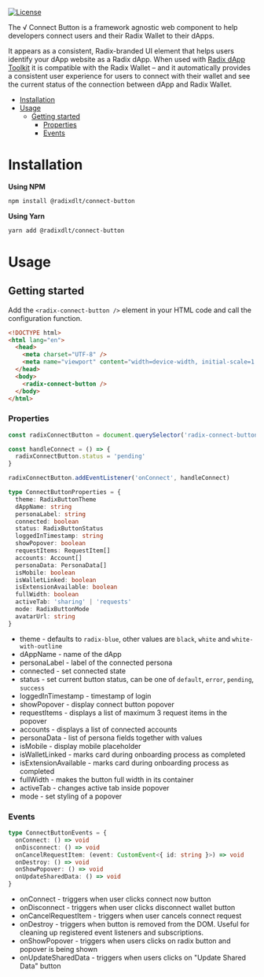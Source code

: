 [![License](https://img.shields.io/badge/License-Apache_2.0-blue.svg)](LICENSE)

The √ Connect Button is a framework agnostic web component to help developers connect users and their Radix Wallet to their dApps.

It appears as a consistent, Radix-branded UI element that helps users identify your dApp website as a Radix dApp. When used with [Radix dApp Toolkit](https://github.com/radixdlt/radix-dapp-toolkit) it is compatible with the Radix Wallet – and it automatically provides a consistent user experience for users to connect with their wallet and see the current status of the connection between dApp and Radix Wallet.

- [Installation](#installation)
- [Usage](#usage)
  - [Getting started](#getting-started)
    - [Properties](#properties)
    - [Events](#events)

# Installation

**Using NPM**

```bash
npm install @radixdlt/connect-button
```

**Using Yarn**

```bash
yarn add @radixdlt/connect-button
```

# Usage

## Getting started

Add the `<radix-connect-button />` element in your HTML code and call the configuration function.

```html
<!DOCTYPE html>
<html lang="en">
  <head>
    <meta charset="UTF-8" />
    <meta name="viewport" content="width=device-width, initial-scale=1.0" />
  </head>
  <body>
    <radix-connect-button />
  </body>
</html>
```

### Properties

```typescript
const radixConnectButton = document.querySelector('radix-connect-button')!

const handleConnect = () => {
  radixConnectButton.status = 'pending'
}

radixConnectButton.addEventListener('onConnect', handleConnect)
```

```typescript
type ConnectButtonProperties = {
  theme: RadixButtonTheme
  dAppName: string
  personaLabel: string
  connected: boolean
  status: RadixButtonStatus
  loggedInTimestamp: string
  showPopover: boolean
  requestItems: RequestItem[]
  accounts: Account[]
  personaData: PersonaData[]
  isMobile: boolean
  isWalletLinked: boolean
  isExtensionAvailable: boolean
  fullWidth: boolean
  activeTab: 'sharing' | 'requests'
  mode: RadixButtonMode
  avatarUrl: string
}
```

- theme - defaults to `radix-blue`, other values are `black`, `white` and `white-with-outline`
- dAppName - name of the dApp
- personaLabel - label of the connected persona
- connected - set connected state
- status - set current button status, can be one of `default`, `error`, `pending`, `success`
- loggedInTimestamp - timestamp of login
- showPopover - display connect button popover
- requestItems - displays a list of maximum 3 request items in the popover
- accounts - displays a list of connected accounts
- personaData - list of persona fields together with values
- isMobile - display mobile placeholder
- isWalletLinked - marks card during onboarding process as completed
- isExtensionAvailable - marks card during onboarding process as completed
- fullWidth - makes the button full width in its container
- activeTab - changes active tab inside popover
- mode - set styling of a popover

### Events

```typescript
type ConnectButtonEvents = {
  onConnect: () => void
  onDisconnect: () => void
  onCancelRequestItem: (event: CustomEvent<{ id: string }>) => void
  onDestroy: () => void
  onShowPopover: () => void
  onUpdateSharedData: () => void
}
```

- onConnect - triggers when user clicks connect now button
- onDisconnect - triggers when user clicks disconnect wallet button
- onCancelRequestItem - triggers when user cancels connect request
- onDestroy - triggers when button is removed from the DOM. Useful for cleaning up registered event listeners and subscriptions.
- onShowPopover - triggers when users clicks on radix button and popover is being shown
- onUpdateSharedData - triggers when users clicks on "Update Shared Data" button
